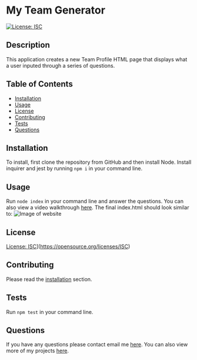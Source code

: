 # My Team Generator
[![License: ISC](https://img.shields.io/badge/License-ISC-blue.svg)](https://opensource.org/licenses/ISC)

## Description 
This application creates a new Team Profile HTML page that displays what a user inputed through a series of questions.
 
## Table of Contents
* [Installation](#installation)
* [Usage](#usage)
* [License](#license)
* [Contributing](#contributing)
* [Tests](#tests)
* [Questions](#questions)

## Installation 
To install, first clone the repository from GitHub and then install Node. Install inquirer and jest by running `npm i` in your command line.

## Usage 
Run `node index` in your command line and answer the questions.
You can also view a video walkthrough [here](https://youtu.be/_B40mqBFPuo).
The final index.html should look similar to:
![Image of website](https://ngranzow.github.io/my-team-generator/assets/images/team-generator.png)

## License 
[License: ISC](https://img.shields.io/badge/License-ISC-blue.svg)](https://opensource.org/licenses/ISC)

## Contributing 
Please read the [installation](#installation) section.

## Tests
Run `npm test` in your command line.

## Questions
If you have any questions please contact email me [here](mailto:nate.granzow@gmail.com). You can also view more of my projects [here](https://github.com/ngranzow/).